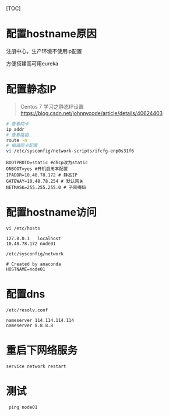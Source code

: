[TOC]

# 配置hostname原因

注册中心，生产环境不使用ip配置

方便搭建高可用eureka

# 配置静态IP

> Centos 7 学习之静态IP设置 https://blog.csdn.net/johnnycode/article/details/40624403

```bash
# 查看网卡
ip addr
# 查看路由
route -n
# 编辑网卡配置
vi /etc/sysconfig/network-scripts/ifcfg-enp0s31f6
```

```properties
BOOTPROTO=static #dhcp改为static 
ONBOOT=yes #开机启用本配置
IPADDR=10.48.78.172 # 静态IP
GATEWAY=10.48.78.254 # 默认网关
NETMASK=255.255.255.0 # 子网掩码
```



# 配置hostname访问

`vi /etc/hosts`

```
127.0.0.1   localhost
10.48.78.172 node01
```



`/etc/sysconfig/network`

```
# Created by anaconda
HOSTNAME=node01
```



# 配置dns

`/etc/resolv.conf`

```
nameserver 114.114.114.114
nameserver 8.8.8.8
```



# 重启下网络服务

`service network restart `



# 测试

` ping node01`


